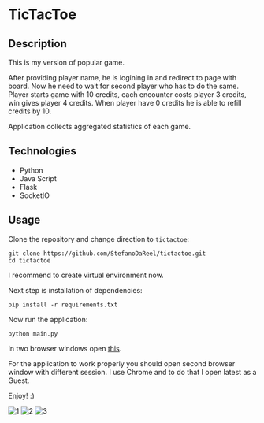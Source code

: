 # TicTacToe

## Description
<p>This is my version of popular game.</p>
<p>After providing player name, he is logining in and redirect to page with board.
Now he need to wait for second player who has to do the same.
Player starts game with 10 credits, each encounter costs player 3 credits, win gives player 4 credits.
When player have 0 credits he is able to refill credits by 10.</p>
<p>Application collects aggregated statistics of each game.</p>

## Technologies
<ul>
<li>Python</li>
<li>Java Script</li>
<li>Flask</li>
<li>SocketIO</li>
</ul>

## Usage
Clone the repository and change direction to `tictactoe`:
```
git clone https://github.com/StefanoDaReel/tictactoe.git
cd tictactoe
```
<p>I recommend to create virtual environment now.</p>

Next step is installation of dependencies:
```
pip install -r requirements.txt
```
Now run the application:
```
python main.py
```
In two browser windows open [this](http://127.0.0.1:5000/).
<p>For the application to work properly you should open second browser window with different session. I use Chrome and to do that I open latest as a Guest.</p>

<p>Enjoy! :)</p>

![1](https://user-images.githubusercontent.com/68772546/182130441-b62da8da-b541-42cd-b329-d99f51df6101.png)
![2](https://user-images.githubusercontent.com/68772546/182130526-242e23cc-babe-4d64-952b-adab126452f4.png)
![3](https://user-images.githubusercontent.com/68772546/182130551-1ce3d20d-2348-48f3-9d0e-79fc577459db.png)
